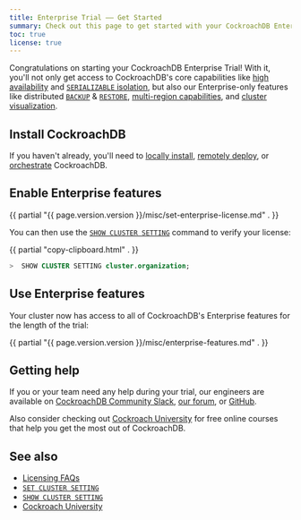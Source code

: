 ```yaml
---
title: Enterprise Trial –– Get Started
summary: Check out this page to get started with your CockroachDB Enterprise Trial
toc: true
license: true
---
```


Congratulations on starting your CockroachDB Enterprise Trial! With it, you'll not only get access to CockroachDB's core capabilities like [high availability](frequently-asked-questions.html#how-does-cockroachdb-survive-failures) and [`SERIALIZABLE` isolation](frequently-asked-questions.html#how-is-cockroachdb-strongly-consistent), but also our Enterprise-only features like distributed [`BACKUP`](backup.html) &amp; [`RESTORE`](restore.html), [multi-region capabilities](multiregion-overview.html), and [cluster visualization](enable-node-map.html).

## Install CockroachDB

If you haven't already, you'll need to [locally install](install-cockroachdb.html), [remotely deploy](manual-deployment.html), or [orchestrate](orchestration.html) CockroachDB.

## Enable Enterprise features

{{ partial "{{ page.version.version }}/misc/set-enterprise-license.md" . }}

You can then use the [`SHOW CLUSTER SETTING`](set-cluster-setting.html) command to verify your license:

{{ partial "copy-clipboard.html" . }}
~~~ sql
>  SHOW CLUSTER SETTING cluster.organization;
~~~

## Use Enterprise features

Your cluster now has access to all of CockroachDB's Enterprise features for the length of the trial:

{{ partial "{{ page.version.version }}/misc/enterprise-features.md" . }}

## Getting help

If you or your team need any help during your trial, our engineers are available on [CockroachDB Community Slack](https://cockroachdb.slack.com), [our forum](https://forum.cockroachlabs.com/), or [GitHub](https://github.com/cockroachdb/cockroach).

Also consider checking out [Cockroach University](https://university.cockroachlabs.com/) for free online courses that help you get the most out of CockroachDB.

## See also

- [Licensing FAQs](enterprise-licensing.html)
- [`SET CLUSTER SETTING`](set-cluster-setting.html)
- [`SHOW CLUSTER SETTING`](show-cluster-setting.html)
- [Cockroach University](https://university.cockroachlabs.com/)
